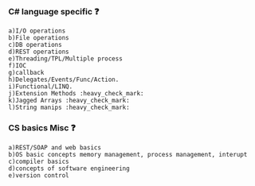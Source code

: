 ### C# language specific :question:
	a)I/O operations
	b)File operations
	c)DB operations
	d)REST operations
	e)Threading/TPL/Multiple process
	f)IOC
	g)callback
	h)Delegates/Events/Func/Action.
	i)Functional/LINQ.
	j)Extension Methods :heavy_check_mark:
	k)Jagged Arrays :heavy_check_mark:
	l)String manips :heavy_check_mark:
### CS basics Misc :question:
	a)REST/SOAP and web basics
	b)OS basic concepts memory management, process management, interupt
	c)compiler basics
	d)concepts of software engineering
	e)version control